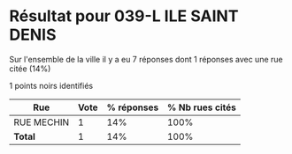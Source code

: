 # Résultat pour 039-L ILE SAINT DENIS

Sur l'ensemble de la ville il y a eu 7 réponses dont 1 réponses avec une rue citée (14%)

1 points noirs identifiés

| Rue | Vote | % réponses | % Nb rues cités|
|-----|------|------------|----------------|
| RUE MECHIN | 1 | 14% | 100%|
| **Total** | 1 | 14% | 100%|
